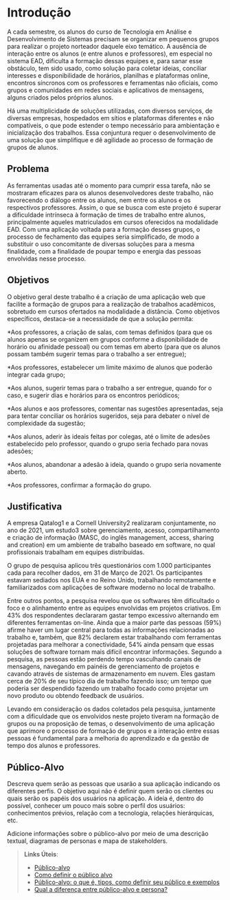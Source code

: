 # Introdução

   A cada semestre, os alunos do curso de Tecnologia em Análise e Desenvolvimento de Sistemas precisam se organizar em pequenos grupos para realizar o projeto norteador daquele eixo temático. A ausência de interação entre os alunos (e entre alunos e professores), em especial no sistema EAD, dificulta a formação dessas equipes e, para sanar esse obstáculo, tem sido usado, como solução para coletar ideias, conciliar interesses e disponibilidade de horários, planilhas e plataformas online, encontros síncronos com os professores e ferramentas não oficiais, como grupos e comunidades em redes sociais e aplicativos de mensagens, alguns criados pelos próprios alunos. 

  Há uma multiplicidade de soluções utilizadas, com diversos serviços, de diversas empresas, hospedados em sítios e plataformas diferentes e não compatíveis, o que pode estender o tempo necessário para ambientação e inicialização dos trabalhos. Essa conjuntura requer o desenvolvimento de uma solução que simplifique e dê agilidade ao processo de formação de grupos de alunos. 

## Problema
  As ferramentas usadas até o momento para cumprir essa tarefa, não se mostraram eficazes para os alunos desenvolvedores deste trabalho, não favorecendo o diálogo entre os alunos, nem entre os alunos e os respectivos professores. Assim, o que se busca com este projeto é superar a dificuldade intrínseca à formação de times de trabalho entre alunos, principalmente aqueles matriculados em cursos oferecidos na modalidade EAD. 
  Com uma aplicação voltada para a formação desses grupos, o processo de fechamento das equipes seria simplificado, de modo a substituir o uso concomitante de diversas soluções para a mesma finalidade, com a finalidade de poupar tempo e energia das pessoas envolvidas nesse processo. 


## Objetivos
  O objetivo geral deste trabalho é a criação de uma aplicação web que facilite a formação de grupos para a realização de trabalhos acadêmicos, sobretudo em cursos ofertados na modalidade a distância. 
  Como objetivos específicos, destaca-se a necessidade de que a solução permita: 

*Aos professores, a criação de salas, com temas definidos (para que os alunos apenas se organizem em grupos conforme a disponibilidade de horário ou afinidade pessoal) ou com temas em aberto (para que os alunos possam também sugerir temas para o trabalho a ser entregue); 

*Aos professores, estabelecer um limite máximo de alunos que poderão integrar cada grupo;	 

*Aos alunos, sugerir temas para o trabalho a ser entregue, quando for o caso, e sugerir dias e horários para os encontros periódicos; 	

*Aos alunos e aos professores, comentar nas sugestões apresentadas, seja para tentar conciliar os horários sugeridos, seja para debater o nível de complexidade da sugestão; 

*Aos alunos, aderir às ideais feitas por colegas, até o limite de adesões estabelecido pelo professor, quando o grupo seria fechado para novas adesões; 

*Aos alunos, abandonar a adesão à ideia, quando o grupo seria novamente aberto. 

*Aos professores, confirmar a formação do grupo. 


## Justificativa

A empresa Qatalog1 e a Cornell University2 realizaram conjuntamente, no ano de 2021, um estudo3 sobre gerenciamento, acesso, compartilhamento e criação de informação (MASC, do inglês management, access, sharing and creation) em um ambiente de trabalho baseado em software, no qual profissionais trabalham em equipes distribuídas. 

 O grupo de pesquisa aplicou três questionários com 1.000 participantes cada para recolher dados, em 31 de Março de 2021. Os participantes estavam sediados nos EUA e no Reino Unido, trabalhando remotamente e familiarizados com aplicações de software moderno no local de trabalho. 

Entre outros pontos, a pesquisa revelou que os softwares têm dificultado o foco e o alinhamento entre as equipes envolvidas em projetos criativos. Em 43% dos respondentes declararam gastar tempo excessivo alternando em diferentes ferramentas on-line. Ainda que a maior parte das pessoas (59%) afirme haver um lugar central para todas as informações relacionadas ao trabalho e, também, que 82% declarem estar trabalhando com ferramentas projetadas para melhorar a conectividade, 54% ainda pensam que essas soluções de software tornam mais difícil encontrar informações. Segundo a pesquisa, as pessoas estão perdendo tempo vasculhando canais de mensagens, navegando em painéis de gerenciamento de projetos e cavando através de sistemas de armazenamento em nuvem. Eles gastam cerca de 20% de seu típico dia de trabalho fazendo isso; um tempo que poderia ser despendido fazendo um trabalho focado como projetar um novo produto ou obtendo feedback de usuários.  

Levando em consideração os dados coletados pela pesquisa, juntamente com a dificuldade que os envolvidos neste projeto tiveram na formação de grupos ou na proposição de temas, o desenvolvimento de uma aplicação que aprimore o processo de formação de grupos e a interação entre essas pessoas é fundamental para a melhoria do aprendizado e da gestão de tempo dos alunos e professores. 

## Público-Alvo

Descreva quem serão as pessoas que usarão a sua aplicação indicando os diferentes perfis. O objetivo aqui não é definir quem serão os clientes ou quais serão os papéis dos usuários na aplicação. A ideia é, dentro do possível, conhecer um pouco mais sobre o perfil dos usuários: conhecimentos prévios, relação com a tecnologia, relações
hierárquicas, etc.

Adicione informações sobre o público-alvo por meio de uma descrição textual, diagramas de personas e mapa de stakeholders.

> **Links Úteis**:
> - [Público-alvo](https://blog.hotmart.com/pt-br/publico-alvo/)
> - [Como definir o público alvo](https://exame.com/pme/5-dicas-essenciais-para-definir-o-publico-alvo-do-seu-negocio/)
> - [Público-alvo: o que é, tipos, como definir seu público e exemplos](https://klickpages.com.br/blog/publico-alvo-o-que-e/)
> - [Qual a diferença entre público-alvo e persona?](https://rockcontent.com/blog/diferenca-publico-alvo-e-persona/)
